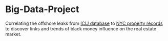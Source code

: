 # Big-Data-Project
Correlating the offshore leaks from [ICIJ database](https://offshoreleaks.icij.org/pages/database) to [NYC property records](http://www1.nyc.gov/nyc-resources/service/2266/property-deeds-and-other-documents) to discover links and trends of black money influence on the real estate market.
